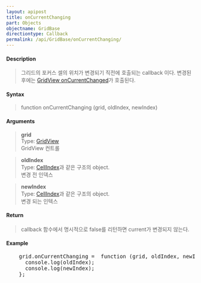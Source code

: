 ```yaml
---
layout: apipost
title: onCurrentChanging
part: Objects
objectname: GridBase
directiontype: Callback
permalink: /api/GridBase/onCurrentChanging/
---
```



#### Description

> 그리드의 포커스 셀의 위치가 변경되기 직전에 호출되는 callback 이다. 변경된 후에는 [GridView onCurrentChanged](/api/GridBase/onCurrentChanged/)가 호출된다.  


#### Syntax

> function onCurrentChanging (grid, oldIndex, newIndex)  

#### Arguments

> **grid**  
> Type: [GridView](/api/types/GridView/)  
> GridView 컨트롤  

> **oldIndex**  
> Type: [CellIndex](/api/types/CellIndex/)과 같은 구조의 object.  
> 변경 전 인덱스  

> **newIndex**  
> Type: [CellIndex](/api/types/CellIndex/)과 같은 구조의 object.  
> 변경 되는 인텍스  

#### Return

> callback 함수에서 명시적으로 false를 리턴하면 current가 변경되지 않는다.  

#### Example

<pre class="prettyprint">
    grid.onCurrentChanging =  function (grid, oldIndex, newIndex) {
      console.log(oldIndex);
      console.log(newIndex);
    };
</pre>

